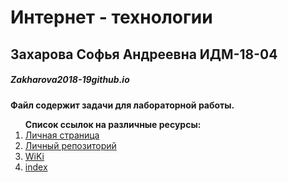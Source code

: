 # Интернет - технологии
## Захарова Софья Андреевна ИДМ-18-04
##### Zakharova2018-19github.io
**Файл содержит задачи для лабораторной работы.**<br>
<ol><strong>Список ссылок на различные ресурсы:</strong><br>
<li><a href="https://github.com/sofiazakharova">Личная страница</a><br>
<li><a href="https://github.com/sofiazakharova/Zakharova2018-19github.io">Личный репозиторий</a><br>
<li><a href="https://github.com/sofiazakharova/SofiaZakharova.github.io/wiki">WiKi</a><br>
<li><a href="https://SofiaZakharova.github.io ">index</a></ol><br>

